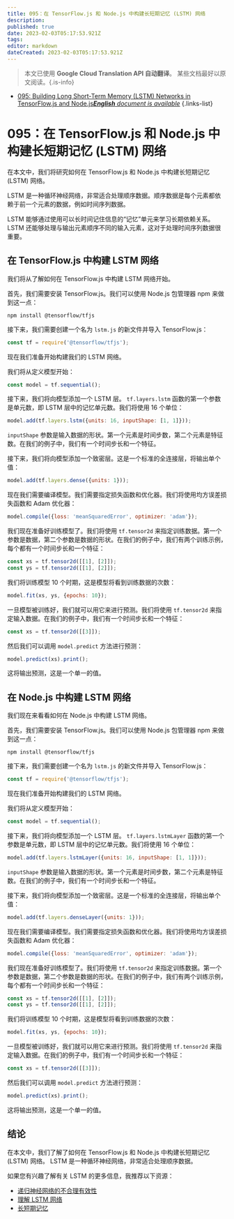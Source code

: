 ```yaml
---
title: 095：在 TensorFlow.js 和 Node.js 中构建长短期记忆 (LSTM) 网络
description: 
published: true
date: 2023-02-03T05:17:53.921Z
tags: 
editor: markdown
dateCreated: 2023-02-03T05:17:53.921Z
---
```


> 本文已使用 **Google Cloud Translation API 自动翻译**。
某些文档最好以原文阅读。{.is-info}



- [095: Building Long Short-Term Memory (LSTM) Networks in TensorFlow.js and Node.js***English** document is available*](/en/Knowledge-base/TensorFlow-js/Learning/095-building-long-short-term-memory-lstm-networks-in-tensorflow-js-and-node-js)
{.links-list}


# 095：在 TensorFlow.js 和 Node.js 中构建长短期记忆 (LSTM) 网络

在本文中，我们将研究如何在 TensorFlow.js 和 Node.js 中构建长短期记忆 (LSTM) 网络。

LSTM 是一种循环神经网络，非常适合处理顺序数据。顺序数据是每个元素都依赖于前一个元素的数据，例如时间序列数据。

LSTM 能够通过使用可以长时间记住信息的“记忆”单元来学习长期依赖关系。 LSTM 还能够处理与输出元素顺序不同的输入元素，这对于处理时间序列数据很重要。

## 在 TensorFlow.js 中构建 LSTM 网络

我们将从了解如何在 TensorFlow.js 中构建 LSTM 网络开始。

首先，我们需要安装 TensorFlow.js。我们可以使用 Node.js 包管理器 npm 来做到这一点：

```
npm install @tensorflow/tfjs
```

接下来，我们需要创建一个名为 `lstm.js` 的新文件并导入 TensorFlow.js：

```javascript
const tf = require('@tensorflow/tfjs');
```

现在我们准备开始构建我们的 LSTM 网络。

我们将从定义模型开始：

```javascript
const model = tf.sequential();
```

接下来，我们将向模型添加一个 LSTM 层。 `tf.layers.lstm` 函数的第一个参数是单元数，即 LSTM 层中的记忆单元数。我们将使用 16 个单位：

```javascript
model.add(tf.layers.lstm({units: 16, inputShape: [1, 1]}));
```

`inputShape` 参数是输入数据的形状。第一个元素是时间步数，第二个元素是特征数。在我们的例子中，我们有一个时间步长和一个特征。

接下来，我们将向模型添加一个致密层。这是一个标准的全连接层，将输出单个值：

```javascript
model.add(tf.layers.dense({units: 1}));
```

现在我们需要编译模型。我们需要指定损失函数和优化器。我们将使用均方误差损失函数和 Adam 优化器：

```javascript
model.compile({loss: 'meanSquaredError', optimizer: 'adam'});
```

我们现在准备好训练模型了。我们将使用 `tf.tensor2d` 来指定训练数据。第一个参数是数据，第二个参数是数据的形状。在我们的例子中，我们有两个训练示例，每个都有一个时间步长和一个特征：

```javascript
const xs = tf.tensor2d([[1], [2]]);
const ys = tf.tensor2d([[1], [2]]);
```

我们将训练模型 10 个时期，这是模型将看到训练数据的次数：

```javascript
model.fit(xs, ys, {epochs: 10});
```

一旦模型被训练好，我们就可以用它来进行预测。我们将使用 `tf.tensor2d` 来指定输入数据。在我们的例子中，我们有一个时间步长和一个特征：

```javascript
const xs = tf.tensor2d([[3]]);
```

然后我们可以调用 `model.predict` 方法进行预测：

```javascript
model.predict(xs).print();
```

这将输出预测，这是一个单一的值。

## 在 Node.js 中构建 LSTM 网络

我们现在来看看如何在 Node.js 中构建 LSTM 网络。

首先，我们需要安装 TensorFlow.js。我们可以使用 Node.js 包管理器 npm 来做到这一点：

```
npm install @tensorflow/tfjs
```

接下来，我们需要创建一个名为 `lstm.js` 的新文件并导入 TensorFlow.js：

```javascript
const tf = require('@tensorflow/tfjs');
```

现在我们准备开始构建我们的 LSTM 网络。

我们将从定义模型开始：

```javascript
const model = tf.sequential();
```

接下来，我们将向模型添加一个 LSTM 层。 `tf.layers.lstmLayer` 函数的第一个参数是单元数，即 LSTM 层中的记忆单元数。我们将使用 16 个单位：

```javascript
model.add(tf.layers.lstmLayer({units: 16, inputShape: [1, 1]}));
```

`inputShape` 参数是输入数据的形状。第一个元素是时间步数，第二个元素是特征数。在我们的例子中，我们有一个时间步长和一个特征。

接下来，我们将向模型添加一个致密层。这是一个标准的全连接层，将输出单个值：

```javascript
model.add(tf.layers.denseLayer({units: 1}));
```

现在我们需要编译模型。我们需要指定损失函数和优化器。我们将使用均方误差损失函数和 Adam 优化器：

```javascript
model.compile({loss: 'meanSquaredError', optimizer: 'adam'});
```

我们现在准备好训练模型了。我们将使用 `tf.tensor2d` 来指定训练数据。第一个参数是数据，第二个参数是数据的形状。在我们的例子中，我们有两个训练示例，每个都有一个时间步长和一个特征：

```javascript
const xs = tf.tensor2d([[1], [2]]);
const ys = tf.tensor2d([[1], [2]]);
```

我们将训练模型 10 个时期，这是模型将看到训练数据的次数：

```javascript
model.fit(xs, ys, {epochs: 10});
```

一旦模型被训练好，我们就可以用它来进行预测。我们将使用 `tf.tensor2d` 来指定输入数据。在我们的例子中，我们有一个时间步长和一个特征：

```javascript
const xs = tf.tensor2d([[3]]);
```

然后我们可以调用 `model.predict` 方法进行预测：

```javascript
model.predict(xs).print();
```

这将输出预测，这是一个单一的值。

## 结论

在本文中，我们了解了如何在 TensorFlow.js 和 Node.js 中构建长短期记忆 (LSTM) 网络。 LSTM 是一种循环神经网络，非常适合处理顺序数据。

如果您有兴趣了解有关 LSTM 的更多信息，我推荐以下资源：

- [递归神经网络的不合理有效性](https://karpathy.github.io/2015/05/21/rnn-effectiveness/)
- [理解 LSTM 网络](http://colah.github.io/posts/2015-08-Understanding-LSTMs/)
- [长短期记忆](https://en.wikipedia.org/wiki/Long_short-term_memory)